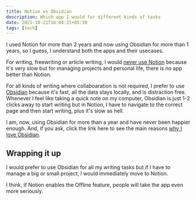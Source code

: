 ```yaml
---
title: Notion vs Obsidian
description: Which app I would for different kinds of tasks
date: 2021-10-21T16:04:21+05:30
tags: [tech]
---
```


I used Notion for more than 2 years and now using Obsidian for more than 1 years, so I guess, I understand both the apps and their usecases.

For writing, freewriting or article writing, I would [never use Notion](https://deepakness.com/blog/notion-not-for-writers/) because it's very slow but for managing projects and personal life, there is no app better than Notion.

For all kinds of writing where collaboaration is not required, I prefer to use [Obsidian](https://compile.blog/tools/obsidian-md/) because it's fast, all the data stays locally, and is distraction free. Whenever I feel like taking a quick note on my computer, Obsidian is just 1-2 clicks away to start writing but in Notion, I have to navigate to the correct page and then start writing, plus it's slow as hell.

I am, now, using Obsidian for more than a year and have never been happier enough. And, if you ask, click the link here to see the main reasons [why I love Obsidian](https://deepakness.com/blog/obsidian-love/).

## Wrapping it up

I would prefer to use Obsidian for all my writing tasks but if I have to manage a big or small project, I would immediately move to Notion.

I think, if Notion enables the Offline feature, people will take the app even more seriously.
